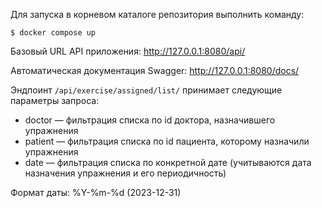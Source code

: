 Для запуска в корневом каталоге репозитория выполнить команду:

    $ docker compose up

Базовый URL API приложения: http://127.0.0.1:8080/api/

Автоматическая документация Swagger: http://127.0.0.1:8080/docs/

Эндпоинт `/api/exercise/assigned/list/` принимает следующие параметры запроса:
* doctor — фильтрация списка по id доктора, назначившего упражнения
* patient — фильтрация списка по id пациента, которому назначили упражнения
* date — фильтрация списка по конкретной дате (учитываются дата назначения упражнения и его периодичность)

Формат даты: %Y-%m-%d (2023-12-31)